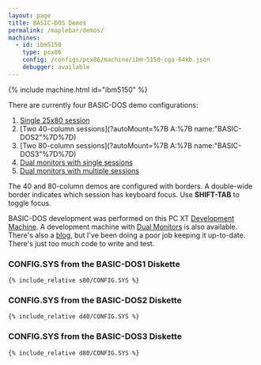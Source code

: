 ```yaml
---
layout: page
title: BASIC-DOS Demos
permalink: /maplebar/demos/
machines:
  - id: ibm5150
    type: pcx86
    config: /configs/pcx86/machine/ibm-5150-cga-64kb.json
    debugger: available
---
```


{% include machine.html id="ibm5150" %}

There are currently four BASIC-DOS demo configurations:

 1. [Single 25x80 session](?autoStart=true)
 2. [Two 40-column sessions](?autoMount=%7B A:%7B name:"BASIC-DOS2"%7D%7D)
 3. [Two 80-column sessions](?autoMount=%7B A:%7B name:"BASIC-DOS3"%7D%7D)
 4. [Dual monitors with single sessions](dual/)
 5. [Dual monitors with multiple sessions](dual/multi/)

The 40 and 80-column demos are configured with borders.  A double-wide border
indicates which session has keyboard focus.  Use **SHIFT-TAB** to toggle focus.

BASIC-DOS development was performed on this PC XT [Development Machine](dev/).
A development machine with [Dual Monitors](dual/dev/) is also available.
There's also a [blog](../blog/), but I've been doing a poor job keeping it
up-to-date.  There's just too much code to write and test.

### **CONFIG.SYS** from the BASIC-DOS1 Diskette

```
{% include_relative s80/CONFIG.SYS %}
```

### **CONFIG.SYS** from the BASIC-DOS2 Diskette

```
{% include_relative d40/CONFIG.SYS %}
```

### **CONFIG.SYS** from the BASIC-DOS3 Diskette

```
{% include_relative d80/CONFIG.SYS %}
```
